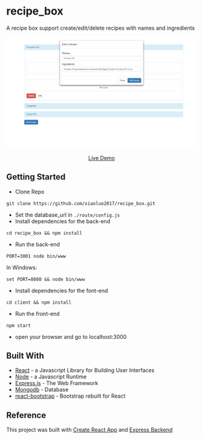 # recipe_box
A recipe box support create/edit/delete recipes with names and ingredients<br/>

<p align="center" margin-bottom="0">
  <a href="http://www.hnclone.win" target="_blank">
    <img alt="Stock Market Clone Demo" width="auto" height="auto" src="https://github.com/xiaoluo2017/recipe_box/blob/master/images/Capture.PNG">
  </a>
</p>
<p align="center">
  <a href="https://quiet-spire-99311.herokuapp.com/">Live Demo</a>
</p>

## Getting Started
* Clone Repo 
```
git clone https://github.com/xiaoluo2017/recipe_box.git
```
* Set the database_url in ```./route/config.js```
* Install dependencies for the back-end 
```
cd recipe_box && npm install
```
* Run the back-end 
```
PORT=3001 node bin/www
```
In Windows: 
```
set PORT=8080 && node bin/www
```
* Install dependencies for the font-end 
```
cd client && npm install
```
* Run the front-end 
```
npm start
```
* open your browser and go to localhost:3000

## Built With
* [React](https://facebook.github.io/react/) - a Javascript Library for Building User Interfaces
* [Node](https://nodejs.org) - a Javascript Runtime
* [Express.js](http://expressjs.com) - The Web Framework
* [Mongodb](http://mongodb.github.io/node-mongodb-native/2.0/) - Database
* [react-bootstrap](https://react-bootstrap.github.io/) - Bootstrap rebuilt for React

## Reference
This project was built with [Create React App](https://github.com/facebookincubator/create-react-app) and [Express Backend](https://daveceddia.com/create-react-app-express-backend/)
